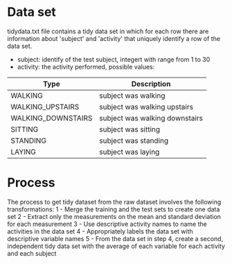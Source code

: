 # Data set
tidydata.txt file contains a tidy data set in which for each row there are information about 'subject' and 'activity' that uniquely identify a row of the data set.
- subject: identify of the test subject, integert with range from 1 to 30
- activity: the activity performed, possible values:

| Type  | Description |
| ------------- | ------------- |
| WALKING  | subject was walking  |
| WALKING_UPSTAIRS  | subject was walking upstairs  |
| WALKING_DOWNSTAIRS  | subject was walking downstairs  |
| SITTING  | subject was sitting  |
| STANDING  | subject was standing  |
| LAYING  | subject was laying  |

# Process
The process to get tidy dataset from the raw dataset involves the following transformations: 
1 - Merge the training and the test sets to create one data set
2 - Extract only the measurements on the mean and standard deviation for each measurement
3 - Use descriptive activity names to name the activities in the data set
4 - Appropriately labels the data set with descriptive variable names
5 - From the data set in step 4, create a second, independent tidy data set with the average of each variable for each activity and each subject
